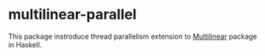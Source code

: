 # multilinear-parallel
This package instroduce thread parallelism extension to [Multilinear](https://github.com/ArturB/multilinear) package in Haskell. 

